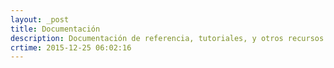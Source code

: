 ```yaml
---
layout: _post
title: Documentación
description: Documentación de referencia, tutoriales, y otros recursos de aprendizaje
crtime: 2015-12-25 06:02:16
---
```



